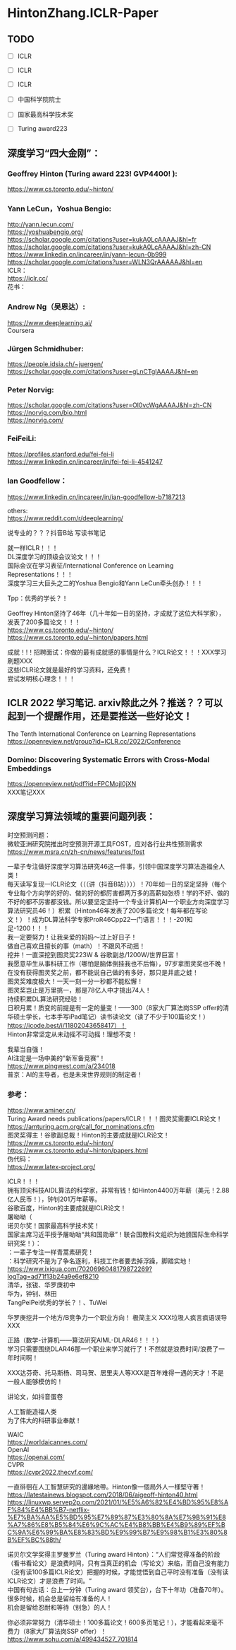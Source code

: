 
# HintonZhang.ICLR-Paper       
## TODO      
- [ ] ICLR      
- [ ] ICLR      
- [ ] ICLR         
- [ ] 中国科学院院士           
- [ ] 国家最高科学技术奖       
- [ ] Turing award223        
         


## 深度学习“四大金刚”：           
### Geoffrey Hinton (Turing award 223! GVP4400! ):          
https://www.cs.toronto.edu/~hinton/                 
### Yann LeCun，Yoshua Bengio:           
http://yann.lecun.com/             
https://yoshuabengio.org/             
https://scholar.google.com/citations?user=kukA0LcAAAAJ&hl=fr              
https://scholar.google.com/citations?user=kukA0LcAAAAJ&hl=zh-CN               
https://www.linkedin.cn/incareer/in/yann-lecun-0b999           
https://scholar.google.com/citations?user=WLN3QrAAAAAJ&hl=en                  
ICLR：           
https://iclr.cc/          
花书：       

### Andrew Ng（吴恩达）:            
https://www.deeplearning.ai/             
Coursera          

### Jürgen Schmidhuber:          
https://people.idsia.ch/~juergen/              
https://scholar.google.com/citations?user=gLnCTgIAAAAJ&hl=en             

### Peter Norvig:            
https://scholar.google.com/citations?user=Ol0vcWgAAAAJ&hl=zh-CN               
https://norvig.com/bio.html              
https://norvig.com/                 

### FeiFeiLi:          
https://profiles.stanford.edu/fei-fei-li             
https://www.linkedin.cn/incareer/in/fei-fei-li-4541247             

### Ian Goodfellow：             
https://www.linkedin.cn/incareer/in/ian-goodfellow-b7187213                

others:           
https://www.reddit.com/r/deeplearning/             








说专业的？？？抖音B站
写读书笔记



就一样ICLR！！！           
DL深度学习的顶级会议论文！！！            
国际会议在学习表征/International Conference on Learning Representations！！！          
深度学习三大巨头之二的Yoshua Bengio和Yann LeCun牵头创办！！！                   



Tpp：优秀的学长？！            



Geoffrey Hinton坚持了46年（几十年如一日的坚持，才成就了这位大科学家），发表了200多篇论文！！！             
https://www.cs.toronto.edu/~hinton/             
https://www.cs.toronto.edu/~hinton/papers.html            



成就！!！招聘面试：你做的最有成就感的事情是什么？ICLR论文！！！XXX学习刷题XXX            
这些ICLR论文就是最好的学习资料，还免费！         
尝试发明核心理念！！！         

## ICLR 2022 学习笔记. arxiv除此之外？推送？？可以起到一个提醒作用，还是要推送一些好论文！       
The Tenth International Conference on Learning Representations          
https://openreview.net/group?id=ICLR.cc/2022/Conference              

### Domino: Discovering Systematic Errors with Cross-Modal Embeddings          
https://openreview.net/pdf?id=FPCMqjI0jXN            
XXX笔记XXX              



## 深度学习算法领域的重要问题列表：           
时空预测问题：          
微软亚洲研究院推出时空预测开源工具FOST，应对各行业共性预测需求              
https://www.msra.cn/zh-cn/news/features/fost               
              


















一辈子专注做好深度学习算法研究46这一件事，引领中国深度学习算法造福全人类！                            
每天读写复现一ICLR论文（（（讲（抖音B站））））！70年如一日的坚定坚持（每个专业每个方向学的好的、做的好的都厉害都两万多的高薪如张桥！学的不好、做的不好的都不厉害都没钱。所以要坚定坚持一个专业计算机AI一个职业方向深度学习算法研究员46！）积累（Hinton46年发表了200多篇论文！每年都在写论文！）！成为DL算法科学专家ProR46Cpp22一门语言！！！-201知足-1200！！！         
我一定要努力！让我亲爱的妈妈～过上好日子！         
做自己喜欢且擅长的事（math）！不跟风不动摇！            
挖井！一直深挖到图灵奖223W & 谷歌副总/1200W/世界巨富！        
我愿意毕生从事科研工作（哪怕是脑体倒挂我也不后悔），97岁拿图灵奖也不晚！                
在没有获得图灵奖之前，都不能说自己做的有多好，那只是井底之蛙！           
图灵奖难度极大！一天一刻一分一秒都不能松懈！               
图灵奖岂止是万里挑一，那是78亿人中才挑出74人！          
持续积累DL算法研究经验！           
日积月累！质变的前提是有一定的量变！——300（8家大厂算法岗SSP offer的清华硕士学长，七本手写iPad笔记）读书读论文（读了不少于100篇论文！）https://icode.best/i/11802043658417）！     
Hinton非常坚定从未动摇不可动摇！理想不变！             



我辈当自强！         
AI注定是一场中美的"新军备竞赛”！           
https://www.pingwest.com/a/234018            
普京：AI的主导者，也是未来世界规则的制定者！          



### 参考：        
https://www.aminer.cn/                       
Turing Award needs publications/papers/ICLR！！！图灵奖需要ICLR论文！                    
https://amturing.acm.org/call_for_nominations.cfm           
图灵奖得主！谷歌副总裁！Hinton的主要成就是ICLR论文！                              
https://www.cs.toronto.edu/~hinton/                    
https://www.cs.toronto.edu/~hinton/papers.html              
伪代码：            
https://www.latex-project.org/             



ICLR！！！        
拥有顶尖科技AIDL算法的科学家，非常有钱！如Hinton4400万年薪（美元！2.88亿人民币！），钟钊201万年薪等。            
谷歌百度，Hinton的主要成就是ICLR论文！           
屠呦呦（            
  诺贝尔奖！国家最高科学技术奖！           
  国家主席习近平授予屠呦呦“共和国勋章”！联合国教科文组织为她颁国际生命科学研究奖！）：           
  ：一辈子专注一样青蒿素研究！            
  ：科学研究不是为了争名逐利，科技工作者要去掉浮躁，脚踏实地！        
https://www.ixigua.com/7020696048179872269?logTag=ad71f13b24a9e6ef8210              
清华，张钹、华罗庚初中           
华为，钟钊、林田        
TangPeiPei优秀的学长？！、TuWei        



华罗庚挖井一个地方/B竞争力一个职业方向！
极简主义
XXX垃圾人疯言疯语误导XXX




正路（数学-计算机——算法研究AIML-DLAR46！！！）             
学习只需要围绕DLAR46那一个职业来学习就行了！不然就是浪费时间/浪费了一年时间啊！            
 >           
XXX达芬奇、托马斯杨、司马贺、居里夫人等XXX是百年难得一遇的天才！不是一般人能够模仿的！         



讲论文，如抖音蛋卷            



人工智能造福人类           
为了伟大的科研事业奉献！          



WAIC          
https://worldaicannes.com/         
OpenAI          
https://openai.com/            
CVPR                 
https://cvpr2022.thecvf.com/              



一直徘徊在人工智慧研究的邊緣地帶。Hinton像一個局外人一樣堅守著！             
https://latestainews.blogspot.com/2018/06/aigeoff-hinton40.html               
https://linuxwp.servep2p.com/2021/01/%E5%A6%82%E4%BD%95%E8%AF%84%E4%BB%B7-netflix-%E7%BA%AA%E5%BD%95%E7%89%87%E3%80%8A%E7%9B%91%E8%A7%86%E8%B5%84%E6%9C%AC%E4%B8%BB%E4%B9%89%EF%BC%9A%E6%99%BA%E8%83%BD%E9%99%B7%E9%98%B1%E3%80%8B%EF%BC%88th/                    



诺贝尔文学奖得主罗曼罗兰（Turing award Hinton）：“人们常觉得准备的阶段（看书看论文）是浪费时间，只有当真正的机会（写论文）来临，而自己没有能力（没有读100多篇ICLR论文）把握的时候，才能觉悟到自己平时没有准备（没有读ICLR论文）才是浪费了时间。“                  
中国有句古话：台上一分钟（Turing award 领奖台），台下十年功（准备70年）。              
很多时候，机会总是留给有准备的人！             
机会是留给忍耐和等待（别急）的人！             



你必须非常努力（清华硕士！100多篇论文！600多页笔记！），才能看起来毫不费力（8家大厂算法岗SSP offer）！              
https://www.sohu.com/a/499434527_701814            


